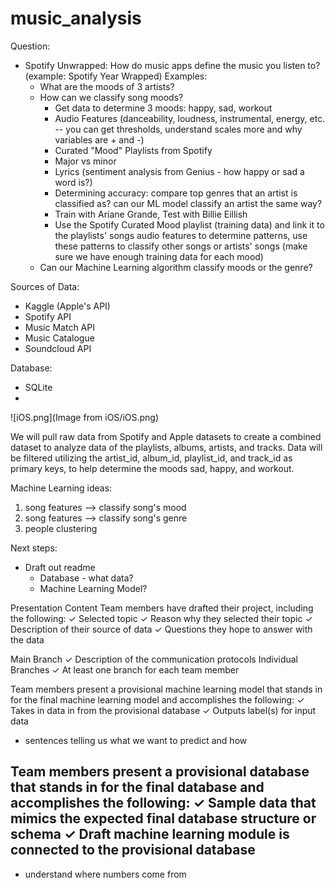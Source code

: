 # music_analysis

Question: 
- Spotify Unwrapped: How do music apps define the music you listen to? (example: Spotify Year Wrapped)
  Examples:
    - What are the moods of 3 artists?
    - How can we classify song moods?
      - Get data to determine 3 moods: happy, sad, workout
      - Audio Features (danceability, loudness, instrumental, energy, etc. -- you can get thresholds, understand scales more and why variables are + and -)
      - Curated "Mood" Playlists from Spotify
      - Major vs minor
      - Lyrics (sentiment analysis from Genius - how happy or sad a word is?) 
      - Determining accuracy: compare top genres that an artist is classified as? can our ML model classify an artist the same way?
      - Train with Ariane Grande, Test with Billie Eillish
      - Use the Spotify Curated Mood playlist (training data) and link it to the playlists' songs audio features to determine patterns, use these patterns to classify other songs or artists' songs (make sure we have enough training data for each mood)
    - Can our Machine Learning algorithm classify moods or the genre?
    
Sources of Data:
- Kaggle (Apple's API)
- Spotify API
- Music Match API
- Music Catalogue
- Soundcloud API

Database:
- SQLite
- 
![iOS.png](Image from iOS/iOS.png)

We will pull raw data from Spotify and Apple datasets to create a combined dataset to analyze data of the playlists, albums, artists, and tracks. Data will be filtered utilizing the artist_id, album_id, playlist_id, and track_id as primary keys, to help determine the moods sad, happy, and workout. 

Machine Learning ideas:
1. song features --> classify song's mood
2. song features --> classify song's genre
3. people clustering 

Next steps: 
- Draft out readme
  - Database - what data? 
  - Machine Learning Model?


Presentation
Content
Team members have drafted their project, including the following:
✓ Selected topic
✓ Reason why they selected their topic 
✓ Description of their source of data
✓ Questions they hope to answer with the data

Main Branch
✓ Description of the communication protocols
Individual Branches
✓ At least one branch for each team member


Team members present a provisional machine learning model that stands in for the final machine learning model and accomplishes the following:
✓ Takes in data in from the provisional database
✓ Outputs label(s) for input data
- sentences telling us what we want to predict and how


Team members present a provisional database that stands in for the final database and accomplishes the following:
✓ Sample data that mimics the expected final database structure or schema
✓ Draft machine learning module is connected to the provisional database
- 

- understand where numbers come from




